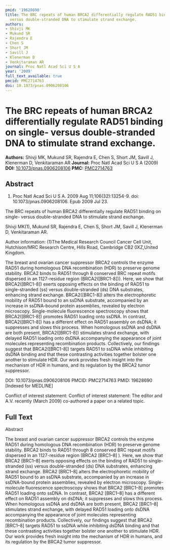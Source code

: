 ```yaml
---
pmid: '19628690'
title: The BRC repeats of human BRCA2 differentially regulate RAD51 binding on single-
  versus double-stranded DNA to stimulate strand exchange.
authors:
- Shivji MK
- Mukund SR
- Rajendra E
- Chen S
- Short JM
- Savill J
- Klenerman D
- Venkitaraman AR
journal: Proc Natl Acad Sci U S A
year: '2009'
full_text_available: true
pmcid: PMC2714763
doi: 10.1073/pnas.0906208106
---
```


# The BRC repeats of human BRCA2 differentially regulate RAD51 binding on single- versus double-stranded DNA to stimulate strand exchange.
**Authors:** Shivji MK, Mukund SR, Rajendra E, Chen S, Short JM, Savill J, Klenerman D, Venkitaraman AR
**Journal:** Proc Natl Acad Sci U S A (2009)
**DOI:** [10.1073/pnas.0906208106](https://doi.org/10.1073/pnas.0906208106)
**PMC:** [PMC2714763](https://www.ncbi.nlm.nih.gov/pmc/articles/PMC2714763/)

## Abstract

1. Proc Natl Acad Sci U S A. 2009 Aug 11;106(32):13254-9. doi: 
10.1073/pnas.0906208106. Epub 2009 Jul 23.

The BRC repeats of human BRCA2 differentially regulate RAD51 binding on single- 
versus double-stranded DNA to stimulate strand exchange.

Shivji MK(1), Mukund SR, Rajendra E, Chen S, Short JM, Savill J, Klenerman D, 
Venkitaraman AR.

Author information:
(1)The Medical Research Council Cancer Cell Unit, Hutchison/MRC Research Centre, 
Hills Road, Cambridge CB2 0XZ,United Kingdom.

The breast and ovarian cancer suppressor BRCA2 controls the enzyme RAD51 during 
homologous DNA recombination (HDR) to preserve genome stability. BRCA2 binds to 
RAD51 through 8 conserved BRC repeat motifs dispersed in an 1127-residue region 
(BRCA2([BRC1-8])). Here, we show that BRCA2([BRC1-8]) exerts opposing effects on 
the binding of RAD51 to single-stranded (ss) versus double-stranded (ds) DNA 
substrates, enhancing strand exchange. BRCA2([BRC1-8]) alters the 
electrophoretic mobility of RAD51 bound to an ssDNA substrate, accompanied by an 
increase in ssDNA-bound protein assemblies, revealed by electron microscopy. 
Single-molecule fluorescence spectroscopy shows that BRCA2([BRC1-8]) promotes 
RAD51 loading onto ssDNA. In contrast, BRCA2([BRC1-8]) has a different effect on 
RAD51 assembly on dsDNA; it suppresses and slows this process. When homologous 
ssDNA and dsDNA are both present, BRCA2([BRC1-8]) stimulates strand exchange, 
with delayed RAD51 loading onto dsDNA accompanying the appearance of joint 
molecules representing recombination products. Collectively, our findings 
suggest that BRCA2([BRC1-8]) targets RAD51 to ssDNA while inhibiting dsDNA 
binding and that these contrasting activities together bolster one another to 
stimulate HDR. Our work provides fresh insight into the mechanism of HDR in 
humans, and its regulation by the BRCA2 tumor suppressor.

DOI: 10.1073/pnas.0906208106
PMCID: PMC2714763
PMID: 19628690 [Indexed for MEDLINE]

Conflict of interest statement: Conflict of interest statement: The editor and 
A.V. recently (March 2009) co-authored a paper on a related topic.

## Full Text

Abstract

The breast and ovarian cancer suppressor BRCA2 controls the enzyme RAD51 during homologous DNA recombination (HDR) to preserve genome stability. BRCA2 binds to RAD51 through 8 conserved BRC repeat motifs dispersed in an 1127-residue region (BRCA2 [BRC1–8] ). Here, we show that BRCA2 [BRC1–8] exerts opposing effects on the binding of RAD51 to single-stranded (ss) versus double-stranded (ds) DNA substrates, enhancing strand exchange. BRCA2 [BRC1–8] alters the electrophoretic mobility of RAD51 bound to an ssDNA substrate, accompanied by an increase in ssDNA-bound protein assemblies, revealed by electron microscopy. Single-molecule fluorescence spectroscopy shows that BRCA2 [BRC1–8] promotes RAD51 loading onto ssDNA. In contrast, BRCA2 [BRC1–8] has a different effect on RAD51 assembly on dsDNA; it suppresses and slows this process. When homologous ssDNA and dsDNA are both present, BRCA2 [BRC1–8] stimulates strand exchange, with delayed RAD51 loading onto dsDNA accompanying the appearance of joint molecules representing recombination products. Collectively, our findings suggest that BRCA2 [BRC1–8] targets RAD51 to ssDNA while inhibiting dsDNA binding and that these contrasting activities together bolster one another to stimulate HDR. Our work provides fresh insight into the mechanism of HDR in humans, and its regulation by the BRCA2 tumor suppressor.
